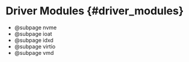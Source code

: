# Driver Modules {#driver_modules}

- @subpage nvme
- @subpage ioat
- @subpage idxd
- @subpage virtio
- @subpage vmd
